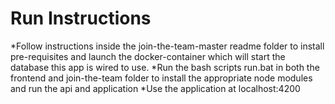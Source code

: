 # Run Instructions
*Follow instructions inside the join-the-team-master readme folder to install pre-requisites and launch the docker-container which will start the database this app is wired to use. 
*Run the bash scripts run.bat in both the frontend and join-the-team folder to install the appropriate node modules and run the api and application
*Use the application at localhost:4200